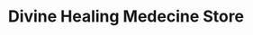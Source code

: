 ---
title: "Divine Healing Medecine Store"
url: /monrovia/divine-healing-medecine-store/
shop: shop
---